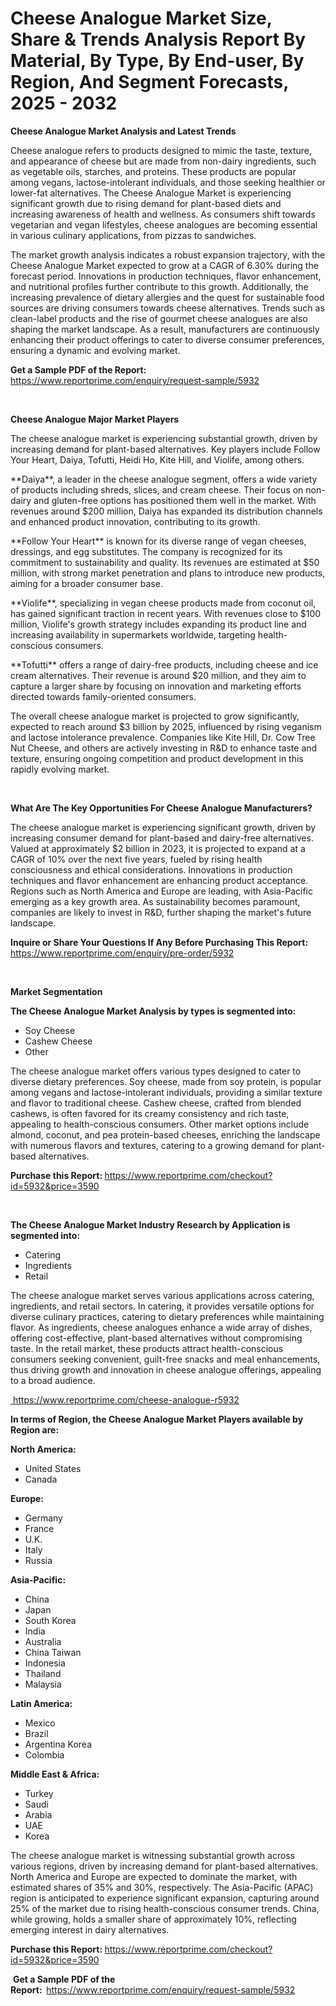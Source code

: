 <p><h1>Cheese Analogue Market Size, Share & Trends Analysis Report By Material, By Type, By End-user, By Region, And Segment Forecasts, 2025 - 2032</h1></p><p><strong>Cheese Analogue Market Analysis and Latest Trends</strong></p>
<p><p>Cheese analogue refers to products designed to mimic the taste, texture, and appearance of cheese but are made from non-dairy ingredients, such as vegetable oils, starches, and proteins. These products are popular among vegans, lactose-intolerant individuals, and those seeking healthier or lower-fat alternatives. The Cheese Analogue Market is experiencing significant growth due to rising demand for plant-based diets and increasing awareness of health and wellness. As consumers shift towards vegetarian and vegan lifestyles, cheese analogues are becoming essential in various culinary applications, from pizzas to sandwiches.</p><p>The market growth analysis indicates a robust expansion trajectory, with the Cheese Analogue Market expected to grow at a CAGR of 6.30% during the forecast period. Innovations in production techniques, flavor enhancement, and nutritional profiles further contribute to this growth. Additionally, the increasing prevalence of dietary allergies and the quest for sustainable food sources are driving consumers towards cheese alternatives. Trends such as clean-label products and the rise of gourmet cheese analogues are also shaping the market landscape. As a result, manufacturers are continuously enhancing their product offerings to cater to diverse consumer preferences, ensuring a dynamic and evolving market.</p></p>
<p><strong>Get a Sample PDF of the Report:&nbsp;</strong> <a href="https://www.reportprime.com/enquiry/request-sample/5932?utm_campaign=4459&utm_medium=2&utm_source=Github&utm_content=ia&utm_term=14052025&utm_id=cheese-analogue">https://www.reportprime.com/enquiry/request-sample/5932</a></p>
<p>&nbsp;</p>
<p><strong>Cheese Analogue Major Market Players</strong></p>
<p><p>The cheese analogue market is experiencing substantial growth, driven by increasing demand for plant-based alternatives. Key players include Follow Your Heart, Daiya, Tofutti, Heidi Ho, Kite Hill, and Violife, among others.</p><p>**Daiya**, a leader in the cheese analogue segment, offers a wide variety of products including shreds, slices, and cream cheese. Their focus on non-dairy and gluten-free options has positioned them well in the market. With revenues around $200 million, Daiya has expanded its distribution channels and enhanced product innovation, contributing to its growth.</p><p>**Follow Your Heart** is known for its diverse range of vegan cheeses, dressings, and egg substitutes. The company is recognized for its commitment to sustainability and quality. Its revenues are estimated at $50 million, with strong market penetration and plans to introduce new products, aiming for a broader consumer base.</p><p>**Violife**, specializing in vegan cheese products made from coconut oil, has gained significant traction in recent years. With revenues close to $100 million, Violife's growth strategy includes expanding its product line and increasing availability in supermarkets worldwide, targeting health-conscious consumers.</p><p>**Tofutti** offers a range of dairy-free products, including cheese and ice cream alternatives. Their revenue is around $20 million, and they aim to capture a larger share by focusing on innovation and marketing efforts directed towards family-oriented consumers.</p><p>The overall cheese analogue market is projected to grow significantly, expected to reach around $3 billion by 2025, influenced by rising veganism and lactose intolerance prevalence. Companies like Kite Hill, Dr. Cow Tree Nut Cheese, and others are actively investing in R&D to enhance taste and texture, ensuring ongoing competition and product development in this rapidly evolving market.</p></p>
<p>&nbsp;</p>
<p><strong>What Are The Key Opportunities For Cheese Analogue Manufacturers?</strong></p>
<p><p>The cheese analogue market is experiencing significant growth, driven by increasing consumer demand for plant-based and dairy-free alternatives. Valued at approximately $2 billion in 2023, it is projected to expand at a CAGR of 10% over the next five years, fueled by rising health consciousness and ethical considerations. Innovations in production techniques and flavor enhancement are enhancing product acceptance. Regions such as North America and Europe are leading, with Asia-Pacific emerging as a key growth area. As sustainability becomes paramount, companies are likely to invest in R&D, further shaping the market's future landscape.</p></p>
<p><strong>Inquire or Share Your Questions If Any Before Purchasing This Report:</strong> <a href="https://www.reportprime.com/enquiry/pre-order/5932?utm_campaign=4459&utm_medium=2&utm_source=Github&utm_content=ia&utm_term=14052025&utm_id=cheese-analogue">https://www.reportprime.com/enquiry/pre-order/5932</a></p>
<p>&nbsp;</p>
<p><strong>Market Segmentation</strong></p>
<p><strong>The Cheese Analogue Market Analysis by types is segmented into:</strong></p>
<p><ul><li>Soy Cheese</li><li>Cashew Cheese</li><li>Other</li></ul></p>
<p><p>The cheese analogue market offers various types designed to cater to diverse dietary preferences. Soy cheese, made from soy protein, is popular among vegans and lactose-intolerant individuals, providing a similar texture and flavor to traditional cheese. Cashew cheese, crafted from blended cashews, is often favored for its creamy consistency and rich taste, appealing to health-conscious consumers. Other market options include almond, coconut, and pea protein-based cheeses, enriching the landscape with numerous flavors and textures, catering to a growing demand for plant-based alternatives.</p></p>
<p><strong>Purchase this Report:&nbsp;</strong><a href="https://www.reportprime.com/checkout?id=5932&price=3590&utm_campaign=4459&utm_medium=2&utm_source=Github&utm_content=ia&utm_term=14052025&utm_id=cheese-analogue">https://www.reportprime.com/checkout?id=5932&price=3590</a></p>
<p>&nbsp;</p>
<p><strong>The Cheese Analogue Market Industry Research by Application is segmented into:</strong></p>
<p><ul><li>Catering</li><li>Ingredients</li><li>Retail</li></ul></p>
<p><p>The cheese analogue market serves various applications across catering, ingredients, and retail sectors. In catering, it provides versatile options for diverse culinary practices, catering to dietary preferences while maintaining flavor. As ingredients, cheese analogues enhance a wide array of dishes, offering cost-effective, plant-based alternatives without compromising taste. In the retail market, these products attract health-conscious consumers seeking convenient, guilt-free snacks and meal enhancements, thus driving growth and innovation in cheese analogue offerings, appealing to a broad audience.</p></p>
<p><a href="https://www.reportprime.com/cheese-analogue-r5932?utm_campaign=4459&utm_medium=2&utm_source=Github&utm_content=ia&utm_term=14052025&utm_id=cheese-analogue">&nbsp;https://www.reportprime.com/cheese-analogue-r5932</a></p>
<p><strong>In terms of Region, the Cheese Analogue Market Players available by Region are:</strong></p>
<p>
    <p> <strong> North America: </strong>
        <ul>
            <li>United States</li>
            <li>Canada</li>
        </ul>
        </p> 
    <p> <strong> Europe: </strong>
        <ul>
            <li>Germany</li>
            <li>France</li>
            <li>U.K.</li>
            <li>Italy</li>
            <li>Russia</li>
        </ul>
        </p> 
    <p> <strong> Asia-Pacific: </strong>
        <ul>
            <li>China</li>
            <li>Japan</li>
            <li>South Korea</li>
            <li>India</li>
            <li>Australia</li>
            <li>China Taiwan</li>
            <li>Indonesia</li>
            <li>Thailand</li>
            <li>Malaysia</li>
        </ul>
        </p> 
    <p> <strong> Latin America: </strong>
        <ul>
            <li>Mexico</li>
            <li>Brazil</li>
            <li>Argentina Korea</li>
            <li>Colombia</li>
        </ul>
        </p> 
    <p> <strong> Middle East & Africa: </strong>
        <ul>
            <li>Turkey</li>
            <li>Saudi</li>
            <li>Arabia</li>
            <li>UAE</li>
            <li>Korea</li>
        </ul>
    </p>
    </p>
<p><p>The cheese analogue market is witnessing substantial growth across various regions, driven by increasing demand for plant-based alternatives. North America and Europe are expected to dominate the market, with estimated shares of 35% and 30%, respectively. The Asia-Pacific (APAC) region is anticipated to experience significant expansion, capturing around 25% of the market due to rising health-conscious consumer trends. China, while growing, holds a smaller share of approximately 10%, reflecting emerging interest in dairy alternatives.</p></p>
<p><strong>Purchase this Report: </strong><a href="https://www.reportprime.com/checkout?id=5932&price=3590&utm_campaign=4459&utm_medium=2&utm_source=Github&utm_content=ia&utm_term=14052025&utm_id=cheese-analogue">https://www.reportprime.com/checkout?id=5932&price=3590</a></p>
<p>&nbsp;<strong>Get a Sample PDF of the Report:&nbsp;&nbsp;</strong><a href="https://www.reportprime.com/enquiry/request-sample/5932?utm_campaign=4459&utm_medium=2&utm_source=Github&utm_content=ia&utm_term=14052025&utm_id=cheese-analogue">https://www.reportprime.com/enquiry/request-sample/5932</a></p>
<p><strong></strong></p>
<p><p></p><p></p><p></p></p>